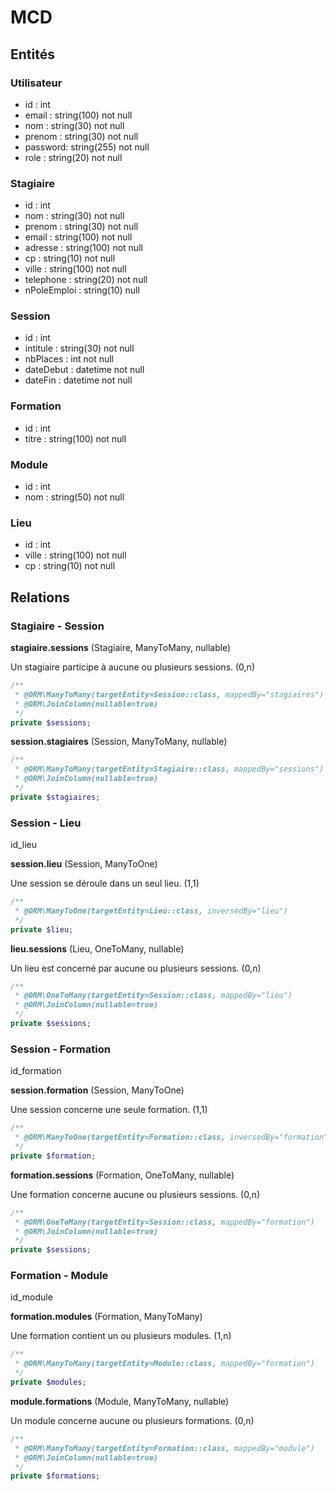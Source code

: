 # MCD

## Entités

### Utilisateur

- id : int
- email : string(100) not null
- nom : string(30) not null
- prenom : string(30) not null
- password: string(255) not null
- role : string(20) not null

### Stagiaire

- id : int
- nom : string(30) not null
- prenom : string(30) not null
- email : string(100) not null
- adresse : string(100) not null
- cp : string(10) not null
- ville : string(100) not null
- telephone : string(20) not null
- nPoleEmploi : string(10) null

### Session

- id : int
- intitule : string(30) not null
- nbPlaces : int not null
- dateDebut : datetime not null
- dateFin : datetime not null

### Formation

- id : int
- titre : string(100) not null

### Module

- id : int
- nom : string(50) not null

### Lieu

- id : int
- ville : string(100) not null
- cp : string(10) not null

## Relations

### Stagiaire - Session

**stagiaire.sessions** (Stagiaire, ManyToMany, nullable)

Un stagiaire participe à aucune ou plusieurs sessions. (0,n)

```php
/**
 * @ORM\ManyToMany(targetEntity=Session::class, mappedBy="stagiaires")
 * @ORM\JoinColumn(nullable=true)
 */
private $sessions;
```

**session.stagiaires** (Session, ManyToMany, nullable)

```php
/**
 * @ORM\ManyToMany(targetEntity=Stagiaire::class, mappedBy="sessions")
 * @ORM\JoinColumn(nullable=true)
 */
private $stagiaires;
```

### Session - Lieu

id_lieu

**session.lieu** (Session, ManyToOne)

Une session se déroule dans un seul lieu. (1,1)

```php
/**
 * @ORM\ManyToOne(targetEntity=Lieu::class, inversedBy="lieu")
 */
private $lieu;
```

**lieu.sessions** (Lieu, OneToMany, nullable)

Un lieu est concerné par aucune ou plusieurs sessions. (0,n)

```php
/**
 * @ORM\OneToMany(targetEntity=Session::class, mappedBy="lieu")
 * @ORM\JoinColumn(nullable=true)
 */
private $sessions;
```

### Session - Formation

id_formation

**session.formation** (Session, ManyToOne)

Une session concerne une seule formation. (1,1)

```php
/**
 * @ORM\ManyToOne(targetEntity=Formation::class, inversedBy="formation")
 */
private $formation;
```

**formation.sessions** (Formation, OneToMany, nullable)

Une formation concerne aucune ou plusieurs sessions. (0,n)

```php
/**
 * @ORM\OneToMany(targetEntity=Session::class, mappedBy="formation")
 * @ORM\JoinColumn(nullable=true)
 */
private $sessions;
```

### Formation - Module

id_module

**formation.modules** (Formation, ManyToMany)

Une formation contient un ou plusieurs modules. (1,n)

```php
/**
 * @ORM\ManyToMany(targetEntity=Module::class, mappedBy="formation")
 */
private $modules;
```

**module.formations** (Module, ManyToMany, nullable)

Un module concerne aucune ou plusieurs formations. (0,n)

```php
/**
 * @ORM\ManyToMany(targetEntity=Formation::class, mappedBy="module")
 * @ORM\JoinColumn(nullable=true)
 */
private $formations;
```

